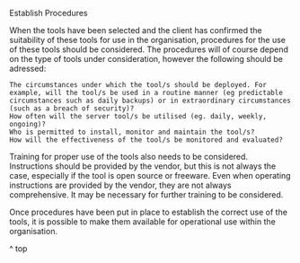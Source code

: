 
Establish Procedures

When the tools have been selected and the client has confirmed the suitability of these tools for use in the organisation, procedures for the use of these tools should be considered. The procedures will of course depend on the type of tools under consideration, however the following should be adressed:

    The circumstances under which the tool/s should be deployed. For example, will the tool/s be used in a routine manner (eg predictable circumstances such as daily backups) or in extraordinary circumstances (such as a breach of security)?
    How often will the server tool/s be utilised (eg. daily, weekly, ongoing)?
    Who is permitted to install, monitor and maintain the tool/s?
    How will the effectiveness of the tool/s be monitored and evaluated?

Training for proper use of the tools also needs to be considered. Instructions should be provided by the vendor, but this is not always the case, especially if the tool is open source or freeware. Even when operating instructions are provided by the vendor, they are not always comprehensive. It may be necessary for further training to be considered.

Once procedures have been put in place to establish the correct use of the tools, it is possible to make them available for operational use within the organisation.

^ top
